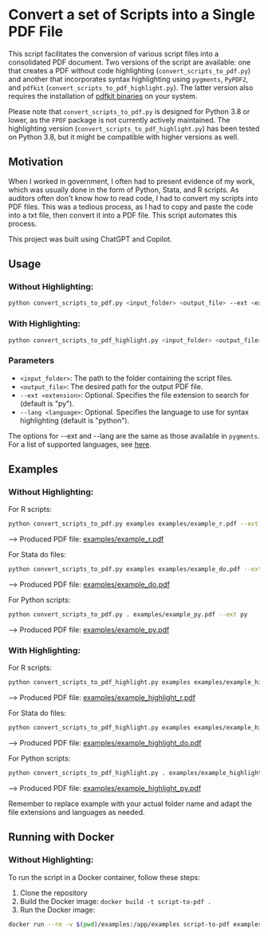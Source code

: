 # Convert a set of Scripts into a Single PDF File

This script facilitates the conversion of various script files into a consolidated PDF document. Two versions of the script are available: one that creates a PDF without code highlighting (`convert_scripts_to_pdf.py`) and another that incorporates syntax highlighting using `pygments`, `PyPDF2`, and `pdfkit` (`convert_scripts_to_pdf_highlight.py`). The latter version also requires the installation of [pdfkit binaries](https://wkhtmltopdf.org/downloads.html) on your system.

Please note that `convert_scripts_to_pdf.py` is designed for Python 3.8 or lower, as the `FPDF` package is not currently actively maintained. The highlighting version (`convert_scripts_to_pdf_highlight.py`) has been tested on Python 3.8, but it might be compatible with higher versions as well.

## Motivation
When I worked in government, I often had to present evidence of my work, which was usually done in the form of Python, Stata, and R scripts. As auditors often don't know how to read code, I had to convert my scripts into PDF files. This was a tedious process, as I had to copy and paste the code into a txt file, then convert it into a PDF file. This script automates this process.

This project was built using ChatGPT and Copilot.

## Usage

### Without Highlighting:

```bash
python convert_scripts_to_pdf.py <input_folder> <output_file> --ext <extension> --lang <language>
```
### With Highlighting:
```bash
python convert_scripts_to_pdf_highlight.py <input_folder> <output_file> --ext <extension> --lang <language>
```

### Parameters

- `<input_folder>`: The path to the folder containing the script files.
- `<output_file>`: The desired path for the output PDF file.
- `--ext <extension>`: Optional. Specifies the file extension to search for (default is "py").
- `--lang <language>`: Optional. Specifies the language to use for syntax highlighting (default is "python").

The options for --ext and --lang are the same as those available in `pygments`. For a list of supported languages, see [here](https://pygments.org/languages/).

## Examples

### Without Highlighting:

For R scripts:
```bash
python convert_scripts_to_pdf.py examples examples/example_r.pdf --ext r
```

--> Produced PDF file: [examples/example_r.pdf](examples/example_r.pdf)

For Stata do files:
```bash
python convert_scripts_to_pdf.py examples examples/example_do.pdf --ext do
```

--> Produced PDF file: [examples/example_do.pdf](examples/example_do.pdf)

For Python scripts:
```bash
python convert_scripts_to_pdf.py . examples/example_py.pdf --ext py
```

--> Produced PDF file: [examples/example_py.pdf](examples/example_py.pdf)

### With Highlighting:
For R scripts:
```bash
python convert_scripts_to_pdf_highlight.py examples examples/example_highlight_r.pdf --ext r --lang r
```

--> Produced PDF file: [examples/example_highlight_r.pdf](examples/example_highlight_r.pdf)

For Stata do files:

```bash
python convert_scripts_to_pdf_highlight.py examples examples/example_highlight_do.pdf --ext do --lang stata
```

--> Produced PDF file: [examples/example_highlight_do.pdf](examples/example_highlight_do.pdf)

For Python scripts:
```bash
python convert_scripts_to_pdf_highlight.py . examples/example_highlight_py.pdf --ext py --lang python
```
--> Produced PDF file: [examples/example_highlight_py.pdf](examples/example_highlight_py.pdf)

Remember to replace example with your actual folder name and adapt the file extensions and languages as needed.

## Running with Docker

### Without Highlighting:
To run the script in a Docker container, follow these steps:
1. Clone the repository
2. Build the Docker image: `docker build -t script-to-pdf .`
3. Run the Docker image:
```bash
docker run --rm -v $(pwd)/examples:/app/examples script-to-pdf examples examples/example_r.pdf --ext r
```
